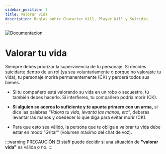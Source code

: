 ```yaml
---
sidebar_position: 3
title: Valorar vida
description: Reglas sobre Character Kill, Player Kill y Suicidio.
---
```

![Documentacion]( /img/documentacion.gif ) 

# Valorar tu vida

Siempre debes priorizar la supervivencia de tu personaje. Si decides suicidarte dentro de un rol (ya sea voluntariamente o porque no valoraste tu vida), tu personaje morirá permanentemente (CK) y perderá todos sus bienes.

- Si tu compañero está valorando su vida en un robo o secuestro, tú también debes hacerlo. Si interfieres, tu compañero podría morir (CK).

-  **Si alguien se acerca lo suficiente y te apunta primero con un arma,** si dice las palabras <span class= "morado">*“Valora tu vida, levanta las manos, etc”*</span>, deberás levantar las manos y obedecer lo que diga para evitar morir (CK).

- Para que esto sea válido, la persona que te obliga a valorar tu vida debe estar en modo "Gritar" (volumen máximo del chat de voz).

:::warning PRECAUCIÓN
El staff puede decidir si una situación de **"valorar vida"** es válida o no.
:::